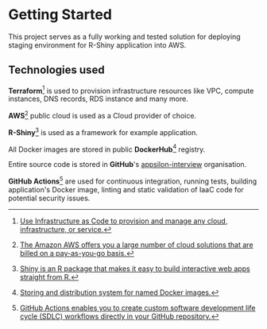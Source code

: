 Getting Started
===============

This project serves as a fully working and tested solution for deploying
staging environment for R-Shiny application into AWS. 

Technologies used
-----------------

**Terraform**[^1] is used to provision infrastructure resources like
VPC, compute instances, DNS records, RDS instance and many more.

**AWS**[^3] public cloud is used as a Cloud provider of choice.

**R-Shiny**[^5] is used as a framework for example application.

All Docker images are stored in public **DockerHub**[^6] registry.

Entire source code is stored in **GitHub**'s
[appsilon-interview](https://github.com/appsilon-interview) organisation.

**GitHub Actions**[^7] are used for continuous integration, running
tests, building application's Docker image, linting and static validation of 
IaaC code for potential security issues.

[^1]: [Use Infrastructure as Code to provision and manage any cloud,
    infrastructure, or service.](https://www.terraform.io/)

[^3]: [The Amazon AWS offers you a large number of cloud
    solutions that are billed on a pay-as-you-go
    basis.](https://aws.amazon.com/)

[^5]: [Shiny is an R package that makes it easy to build interactive web apps 
    straight from R.](https://shiny.rstudio.com/)

[^6]: [Storing and distribution system for named Docker
    images.](https://hub.docker.com/)

[^7]: [GitHub Actions enables you to create custom software development
    life cycle (SDLC) workflows directly in your GitHub
    repository.](https://docs.github.com/en/actions)

